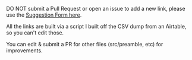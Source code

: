 DO NOT submit a Pull Request or open an issue to add a new link, please use the [Suggestion Form here]().

All the links are built via a script I built off the CSV dump from an Airtable, so you can't edit those.

You can edit & submit a PR for other files (src/preamble, etc) for improvements.
